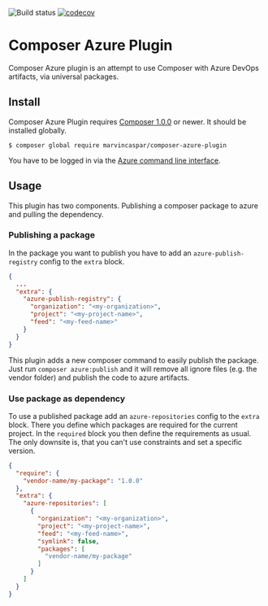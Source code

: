 ![Build status](https://github.com/marvincaspar/composer-azure-plugin/workflows/CI/badge.svg)
[![codecov](https://codecov.io/gh/marvincaspar/composer-azure-plugin/branch/master/graph/badge.svg?token=DG3G63T0Q2)](https://codecov.io/gh/marvincaspar/composer-azure-plugin)

# Composer Azure Plugin

Composer Azure plugin is an attempt to use Composer with Azure DevOps artifacts, via universal packages.

## Install

Composer Azure Plugin requires [Composer 1.0.0](https://getcomposer.org/) or newer. It should be installed globally.

```
$ composer global require marvincaspar/composer-azure-plugin
```

You have to be logged in via
the [Azure command line interface](https://docs.microsoft.com/de-de/cli/azure/install-azure-cli-linux?pivots=apt#sign-in-to-azure-with-the-azure-cli).

## Usage

This plugin has two components. Publishing a composer package to azure and pulling the dependency.

### Publishing a package

In the package you want to publish you have to add an `azure-publish-registry` config to the `extra` block.

```json
{
  ...
  "extra": {
    "azure-publish-registry": {
      "organization": "<my-organization>",
      "project": "<my-project-name>",
      "feed": "<my-feed-name>"
    }
  }
}
```

This plugin adds a new composer command to easily publish the package. Just run `composer azure:publish` and it will
remove all ignore files (e.g. the vendor folder) and publish the code to azure artifacts.

### Use package as dependency

To use a published package add an `azure-repositories` config to the `extra` block. There you define which packages are
required for the current project. In the `required` block you then define the requirements as usual. The only downsite
is, that you can't use constraints and set a specific version.

```json
{
  "require": {
    "vendor-name/my-package": "1.0.0"
  },
  "extra": {
    "azure-repositories": [
      {
        "organization": "<my-organization>",
        "project": "<my-project-name>",
        "feed": "<my-feed-name>",
        "symlink": false,
        "packages": [
          "vendor-name/my-package"
        ]
      }
    ]
  }
}
```
